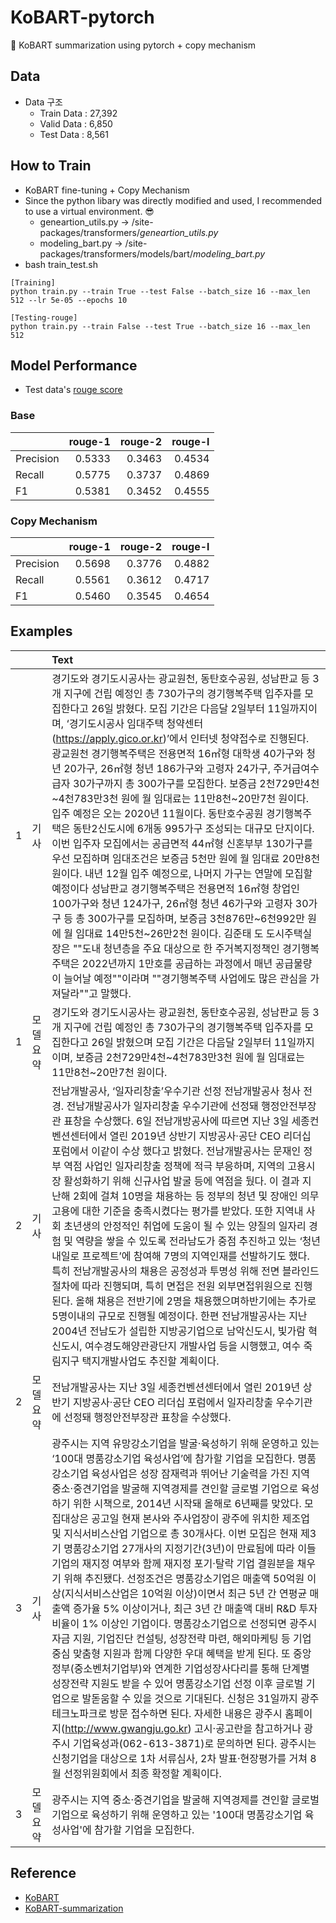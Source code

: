 # KoBART-pytorch
🧀 KoBART summarization using pytorch + copy mechanism

## Data
- Data 구조
    - Train Data : 27,392
    - Valid Data : 6,850
    - Test Data : 8,561
 
## How to Train
- KoBART fine-tuning + Copy Mechanism
- Since the python libary was directly modified and used, I recommended to use a virtual environment. 😎
    - geneartion_utils.py -> /site-packages/transformers/_geneartion_utils.py_
    - modeling_bart.py -> /site-packages/transformers/models/bart/_modeling_bart.py_
- bash train_test.sh
```
[Training]
python train.py --train True --test False --batch_size 16 --max_len 512 --lr 5e-05 --epochs 10

[Testing-rouge]
python train.py --train False --test True --batch_size 16 --max_len 512
```

## Model Performance
- Test data's [rouge score](https://en.wikipedia.org/wiki/ROUGE_(metric)) 
### Base
| | rouge-1 |rouge-2|rouge-l|
|-------|--------:|--------:|--------:|
| Precision|0.5333|0.3463|0.4534|
| Recall|0.5775|0.3737|0.4869|
| F1|0.5381|0.3452|0.4555|

### Copy Mechanism
| | rouge-1 |rouge-2|rouge-l|
|-------|--------:|--------:|--------:|
| Precision|0.5698|0.3776|0.4882|
| Recall|0.5561|0.3612|0.4717|
| F1|0.5460|0.3545|0.4654|

## Examples
| | |Text|
|-------|:--------|:--------|
|1|기사|경기도와 경기도시공사는 광교원천, 동탄호수공원, 성남판교 등 3개 지구에 건립 예정인 총 730가구의 경기행복주택 입주자를 모집한다고 26일 밝혔다. 모집 기간은 다음달 2일부터 11일까지이며, ‘경기도시공사 임대주택 청약센터(https://apply.gico.or.kr)’에서 인터넷 청약접수로 진행된다. 광교원천 경기행복주택은 전용면적 16㎡형 대학생 40가구와 청년 20가구, 26㎡형 청년 186가구와 고령자 24가구, 주거급여수급자 30가구까지 총 300가구를 모집한다. 보증금 2천729만4천&#126;4천783만3천 원에 월 임대료는 11만8천&#126;20만7천 원이다. 입주 예정은 오는 2020년 11월이다. 동탄호수공원 경기행복주택은 동탄2신도시에 6개동 995가구 조성되는 대규모 단지이다. 이번 입주자 모집에서는 공급면적 44㎡형 신혼부부 130가구를 우선 모집하며 임대조건은 보증금 5천만 원에 월 임대료 20만8천 원이다. 내년 12월 입주 예정으로, 나머지 가구는 연말에 모집할 예정이다 성남판교 경기행복주택은 전용면적 16㎡형 창업인 100가구와 청년 124가구, 26㎡형 청년 46가구와 고령자 30가구 등 총 300가구를 모집하며, 보증금 3천876만&#126;6천992만 원에 월 임대료 14만5천&#126;26만2천 원이다. 김준태 도 도시주택실장은 ""도내 청년층을 주요 대상으로 한 주거복지정책인 경기행복주택은 2022년까지 1만호를 공급하는 과정에서 매년 공급물량이 늘어날 예정""이라며 ""경기행복주택 사업에도 많은 관심을 가져달라""고 말했다.|
|1|모델요약|경기도와 경기도시공사는 광교원천, 동탄호수공원, 성남판교 등 3개 지구에 건립 예정인 총 730가구의 경기행복주택 입주자를 모집한다고 26일 밝혔으며 모집 기간은 다음달 2일부터 11일까지이며, 보증금 2천729만4천&#126;4천783만3천 원에 월 임대료는 11만8천&#126;20만7천 원이다.|
|2|기사|전남개발공사, ‘일자리창출’우수기관 선정 전남개발공사 청사 전경. 전남개발공사가 일자리창출 우수기관에 선정돼 행정안전부장관 표창을 수상했다. 6일 전남개방공사에 따르면 지난 3일 세종컨벤션센터에서 열린 2019년 상반기 지방공사·공단 CEO 리더십 포럼에서 이같이 수상 했다고 밝혔다. 전남개발공사는 문재인 정부 역점 사업인 일자리창출 정책에 적극 부응하며, 지역의 고용시장 활성화하기 위해 신규사업 발굴 등에 역점을 뒀다. 이 결과 지난해 2회에 걸쳐 10명을 채용하는 등 정부의 청년 및 장애인 의무고용에 대한 기준을 충족시켰다는 평가를 받았다. 또한 지역내 사회 초년생의 안정적인 취업에 도움이 될 수 있는 양질의 일자리 경험 및 역량을 쌓을 수 있도록 전라남도가 중점 추진하고 있는 ‘청년 내일로 프로젝트’에 참여해 7명의 지역인재를 선발하기도 했다. 특히 전남개발공사의 채용은 공정성과 투명성 위해 전면 블라인드 절차에 따라 진행되며, 특히 면접은 전원 외부면접위원으로 진행된다. 올해 채용은 전반기에 2명을 채용했으며하반기에는 추가로 5명이내의 규모로 진행될 예정이다. 한편 전남개발공사는 지난 2004년 전남도가 설립한 지방공기업으로 남악신도시, 빛가람 혁신도시, 여수경도해양관광단지 개발사업 등을 시행했고, 여수 죽림지구 택지개발사업도 추진할 계획이다.|
|2|모델요약|전남개발공사는 지난 3일 세종컨벤션센터에서 열린 2019년 상반기 지방공사·공단 CEO 리더십 포럼에서 일자리창출 우수기관에 선정돼 행정안전부장관 표창을 수상했다.|
|3|기사|광주시는 지역 유망강소기업을 발굴·육성하기 위해 운영하고 있는 ‘100대 명품강소기업 육성사업’에 참가할 기업을 모집한다. 명품강소기업 육성사업은 성장 잠재력과 뛰어난 기술력을 가진 지역 중소·중견기업을 발굴해 지역경제를 견인할 글로벌 기업으로 육성하기 위한 시책으로, 2014년 시작돼 올해로 6년째를 맞았다. 모집대상은 공고일 현재 본사와 주사업장이 광주에 위치한 제조업 및 지식서비스산업 기업으로 총 30개사다. 이번 모집은 현재 제3기 명품강소기업 27개사의 지정기간(3년)이 만료됨에 따라 이들 기업의 재지정 여부와 함께 재지정 포기·탈락 기업 결원분을 채우기 위해 추진됐다. 선정조건은 명품강소기업은 매출액 50억원 이상(지식서비스산업은 10억원 이상)이면서 최근 5년 간 연평균 매출액 증가율 5% 이상이거나, 최근 3년 간 매출액 대비 R&D 투자 비율이 1% 이상인 기업이다. 명품강소기업으로 선정되면 광주시 자금 지원, 기업진단 컨설팅, 성장전략 마련, 해외마케팅 등 기업중심 맞춤형 지원과 함께 다양한 우대 혜택을 받게 된다. 또 중앙정부(중소벤처기업부)와 연계한 기업성장사다리를 통해 단계별 성장전략 지원도 받을 수 있어 명품강소기업 선정 이후 글로벌 기업으로 발돋움할 수 있을 것으로 기대된다. 신청은 31일까지 광주테크노파크로 방문 접수하면 된다. 자세한 내용은 광주시 홈페이지(http://www.gwangju.go.kr) 고시·공고란을 참고하거나 광주시 기업육성과(062-613-3871)로 문의하면 된다. 광주시는 신청기업을 대상으로 1차 서류심사, 2차 발표·현장평가를 거쳐 8월 선정위원회에서 최종 확정할 계획이다.|
|3|모델요약|광주시는 지역 중소·중견기업을 발굴해 지역경제를 견인할 글로벌 기업으로 육성하기 위해 운영하고 있는 '100대 명품강소기업 육성사업'에 참가할 기업을 모집한다.|

## Reference
- [KoBART](https://github.com/SKT-AI/KoBART)
- [KoBART-summarization](https://github.com/seujung/KoBART-summarization)

